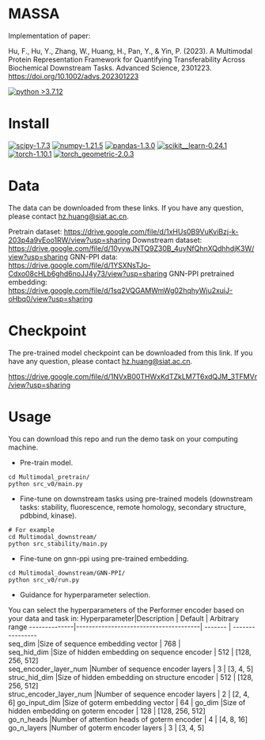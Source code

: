 # MASSA

Implementation of paper:

Hu, F., Hu, Y., Zhang, W., Huang, H., Pan, Y., & Yin, P. (2023). A Multimodal Protein Representation Framework for Quantifying Transferability Across Biochemical Downstream Tasks. Advanced Science, 2301223.
https://doi.org/10.1002/advs.202301223

[![python >3.7.12](https://img.shields.io/badge/python-3.7.12-brightgreen)](https://www.python.org/) 
# Install

[![scipy-1.7.3](https://img.shields.io/badge/scipy-1.7.3-yellowgreen)](https://github.com/scipy/scipy) [![numpy-1.21.5](https://img.shields.io/badge/numpy-1.21.5-red)](https://github.com/numpy/numpy) [![pandas-1.3.0](https://img.shields.io/badge/pandas-1.3.0-lightgrey)](https://github.com/pandas-dev/pandas) [![scikit__learn-0.24.1](https://img.shields.io/badge/scikit__learn-0.24.2-green)](https://github.com/scikit-learn/scikit-learn) [![torch-1.10.1](https://img.shields.io/badge/torch-1.10.1-orange)](https://github.com/pytorch/pytorch)  [![torch_geometric-2.0.3](https://img.shields.io/badge/torch_geometric-2.0.3-green)](https://github.com/pyg-team/pytorch_geometric)

# Data

The data can be downloaded from these links. If you have any question, please contact hz.huang@siat.ac.cn.

Pretrain dataset: https://drive.google.com/file/d/1xHUs0B9VuKviBzj-k-203p4a9vEoo1RW/view?usp=sharing
Downstream dataset: https://drive.google.com/file/d/10yywJNTQ9Z30B_4uyNfQhnXQdhhdjK3W/view?usp=sharing
GNN-PPI data: https://drive.google.com/file/d/1YSXNsTJo-Cdxo08cHLb6ghd6noJJ4y73/view?usp=sharing
GNN-PPI pretrained embedding: https://drive.google.com/file/d/1sq2VQGAMWmWg02hqhyWju2xuiJ-oHbq0/view?usp=sharing
# Checkpoint 

The pre-trained model checkpoint can be downloaded from this link. If you have any question, please contact hz.huang@siat.ac.cn.

https://drive.google.com/file/d/1NVxB00THWxKdTZkLM7T6xdQJM_3TFMVr/view?usp=sharing

# Usage

You can download this repo and run the demo task on your computing machine.

- Pre-train model.
```
cd Multimodal_pretrain/
python src_v0/main.py
```

- Fine-tune on downstream tasks using pre-trained models (downstream tasks: stability, fluorescence, remote homology, secondary structure, pdbbind, kinase).
```
# For example
cd Multimodal_downstream/
python src_stability/main.py
```

- Fine-tune on gnn-ppi using pre-trained embedding.
```
cd Multimodal_downstream/GNN-PPI/
python src_v0/run.py
```

- Guidance for hyperparameter selection.

You can select the hyperparameters of the Performer encoder based on your data and task in:
Hyperparameter|Description                            | Default | Arbitrary range
--------------|---------------------------------------| ------- | ----------------   
seq_dim    |Size of sequence embedding vector  |	768       |	    
seq_hid_dim           |Size of hidden embedding on sequence encoder |	512     |	[128, 256, 512]  
seq_encoder_layer_num         |Number of sequence encoder layers     |	3       |	[3, 4, 5] 
struc_hid_dim         |Size of hidden embedding on structure encoder |	512      |	[128, 256, 512]  
struc_encoder_layer_num         |Number of sequence encoder layers |	2      |	[2, 4, 6] 
go_input_dim         |Size of goterm embedding vector |	64      |
go_dim         |Size of hidden embedding on goterm encoder |	128      |	[128, 256, 512]  
go_n_heads         |Number of attention heads of goterm encoder |	4      |	[4, 8, 16] 
go_n_layers         |Number of goterm encoder layers |	3      |	[3, 4, 5] 
